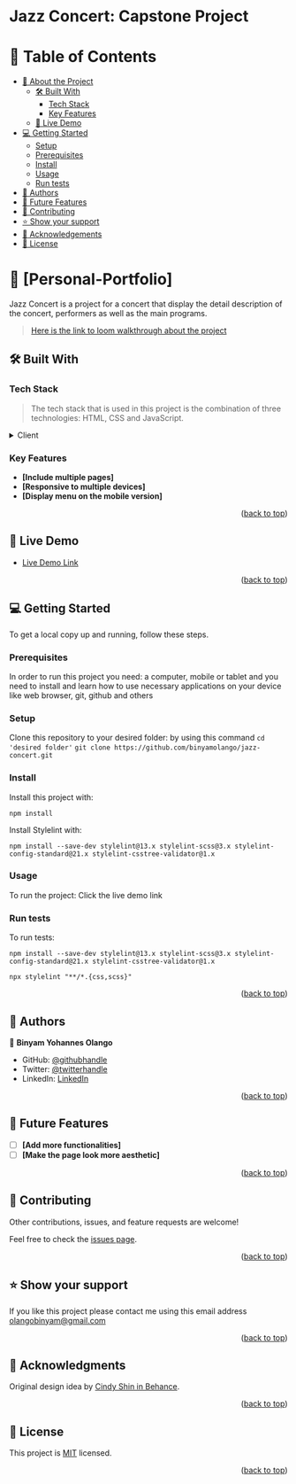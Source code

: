 # Jazz Concert: Capstone Project

# 📗 Table of Contents

- [📖 About the Project](#about-project)
  - [🛠 Built With](#built-with)
    - [Tech Stack](#tech-stack)
    - [Key Features](#key-features)
  - [🚀 Live Demo](#live-demo)
- [💻 Getting Started](#getting-started)
  - [Setup](#setup)
  - [Prerequisites](#prerequisites)
  - [Install](#install)
  - [Usage](#usage)
  - [Run tests](#run-tests)
- [👥 Authors](#authors)
- [🔭 Future Features](#future-features)
- [🤝 Contributing](#contributing)
- [⭐️ Show your support](#support)
- [🙏 Acknowledgements](#acknowledgements)
- [📝 License](#license)

# 📖 [Personal-Portfolio] <a name="about-project"></a>

Jazz Concert is a project for a concert that display the detail description of the concert, performers as well as the main programs.

> [Here is the link to loom walkthrough about the project](https://www.loom.com/share/f51f36080545413da3435a2aaaa3dcf1?sid=59eac9ec-7801-4605-b460-bef5c0486a2c)

## 🛠 Built With <a name="built-with"></a>

### Tech Stack <a name="tech-stack"></a>

> The tech stack that is used in this project is the combination of three technologies: HTML, CSS and JavaScript.

<details>
  <summary>Client</summary>
  <ul>
    <li><a href="https://html.com/">HTML</a></li>
  </ul>
  <ul>
    <li><a href="https://www.w3.org/Style/CSS/Overview.en.html">CSS</a></li>
  </ul>
  <ul>
    <li><a href="https://developer.mozilla.org/en-US/docs/Web/javascript">JavaScript</a></li>
  </ul>
  
</details>

<!-- <details>
  <summary>Server</summary>
  <ul>
    <li><a href="#">Local</a></li>
  </ul>
</details>

<details>
<summary>Database</summary>
  <ul>
    <li><a href="#">Local</a></li>
  </ul>
</details> -->

<!-- Features -->

### Key Features <a name="key-features"></a>

- **[Include multiple pages]**
- **[Responsive to multiple devices]**
- **[Display menu on the mobile version]**

<p align="right">(<a href="#readme-top">back to top</a>)</p>

<!-- LIVE DEMO -->

## 🚀 Live Demo <a name="live-demo"></a>

- [Live Demo Link](https://binyamolango.github.io/)

<p align="right">(<a href="#readme-top">back to top</a>)</p>

<!-- GETTING STARTED -->

## 💻 Getting Started <a name="getting-started"></a>

<!-- > Describe how a new developer could make use of your project. -->

To get a local copy up and running, follow these steps.

### Prerequisites

In order to run this project you need: a computer, mobile or tablet and you need to install and learn how to use necessary applications on your device like web browser, git, github and others

<!--
Example command:

```sh
 gem install rails
```
 -->

### Setup

Clone this repository to your desired folder: by using this command
`cd 'desired folder'`
`git clone https://github.com/binyamolango/jazz-concert.git`

<!--
Example commands:

```sh
  cd my-folder
  git clone git@github.com:myaccount/my-project.git
```
--->

### Install

Install this project with: 

`npm install`

Install Stylelint with:

`npm install --save-dev stylelint@13.x stylelint-scss@3.x stylelint-config-standard@21.x stylelint-csstree-validator@1.x`

<!--
Example command:

```sh
  cd my-project
  gem install
```
--->

### Usage

To run the project: Click the live demo link

<!--
Example command:

```sh
  rails server
```
--->

### Run tests

To run tests: 

`npm install --save-dev stylelint@13.x stylelint-scss@3.x stylelint-config-standard@21.x stylelint-csstree-validator@1.x`

`npx stylelint "**/*.{css,scss}"`

<!--
Example command:

```sh
  bin/rails test test/models/article_test.rb
```
--->

<!-- ### Deployment

You can deploy this project using: -->

<!--
Example:

```sh

```
 -->

<p align="right">(<a href="#readme-top">back to top</a>)</p>

## 👥 Authors <a name="authors"></a>

👤 **Binyam Yohannes Olango**

- GitHub: [@githubhandle](https://github.com/binyamolango)
- Twitter: [@twitterhandle](https://twitter.com/BinyamOlango)
- LinkedIn: [LinkedIn](https://www.linkedin.com/in/binyam-yohannes-44869b268/)

<p align="right">(<a href="#readme-top">back to top</a>)</p>

<!-- FUTURE FEATURES -->

## 🔭 Future Features <a name="future-features"></a>

<!-- > Describe 1 - 3 features you will add to the project. -->

- [ ] **[Add more functionalities]**
- [ ] **[Make the page look more aesthetic]**

<p align="right">(<a href="#readme-top">back to top</a>)</p>

<!-- CONTRIBUTING -->

## 🤝 Contributing <a name="contributing"></a>

Other contributions, issues, and feature requests are welcome!

Feel free to check the [issues page](../../issues/).

<p align="right">(<a href="#readme-top">back to top</a>)</p>

<!-- SUPPORT -->

## ⭐️ Show your support <a name="support"></a>

<!-- > Write a message to encourage readers to support your project -->

If you like this project please contact me using this email address olangobinyam@gmail.com

<p align="right">(<a href="#readme-top">back to top</a>)</p>

<!-- ACKNOWLEDGEMENTS -->

## 🙏 Acknowledgments <a name="acknowledgements"></a>

<!-- > Give credit to everyone who inspired your codebase. -->

Original design idea by [Cindy Shin in Behance](https://www.behance.net/adagio07).

<p align="right">(<a href="#readme-top">back to top</a>)</p>

<!-- FAQ (optional) -->

<!-- ## ❓ FAQ (OPTIONAL) <a name="faq"></a>

> Add at least 2 questions new developers would ask when they decide to use your project.

- **[Question_1]**

  - [Answer_1]

- **[Question_2]**

  - [Answer_2]

<p align="right">(<a href="#readme-top">back to top</a>)</p> -->

<!-- LICENSE -->

## 📝 License <a name="license"></a>

This project is [MIT](./LICENSE) licensed.

<!-- _NOTE: we recommend using the [MIT license](https://choosealicense.com/licenses/mit/) - you can set it up quickly by [using templates available on GitHub](https://docs.github.com/en/communities/setting-up-your-project-for-healthy-contributions/adding-a-license-to-a-repository). You can also use [any other license](https://choosealicense.com/licenses/) if you wish._ -->

<p align="right">(<a href="#readme-top">back to top</a>)</p>